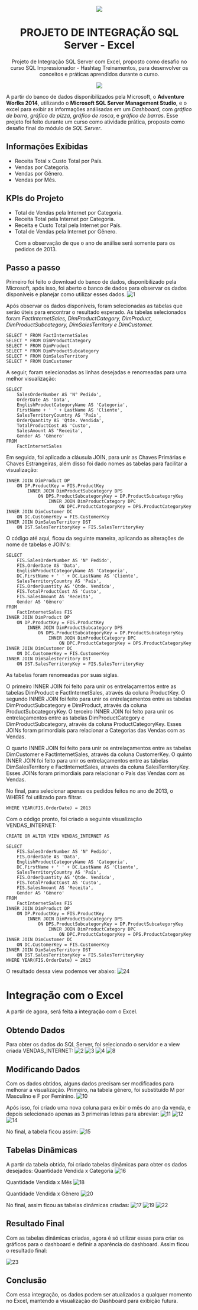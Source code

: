<p align="center"><img src="https://user-images.githubusercontent.com/120461225/229360953-62cf4894-7d5f-4146-835b-c9f13509a74f.png"></p>
<h1 align="center">PROJETO DE INTEGRAÇÃO SQL Server - Excel</h1>
<p align="center">Projeto de Integração SQL Server com Excel, proposto como desafio no curso SQL Impressionador - Hashtag Treinamentos, para desenvolver os conceitos e práticas aprendidos durante o curso.</p>


<p align="center"><img src="https://user-images.githubusercontent.com/120461225/229361161-3cdd77a2-0207-4c1c-8776-013d9f64a8e6.jpg"></p>

<p>A partir do banco de dados disponibilizados pela Microsoft, o <strong>Adventure Worlks 2014</strong>, utilizando o <strong>Microsoft SQL Server Management Studio</strong>, e o excel para exibir as informações análisadas em um <em>Dashboard</em>, com <em>gráfico de barra</em>, <em>gráfico de pizza</em>, <em>gráfico de rosca</em>, e <em>gráfico de barras</em>. Esse projeto foi feito durante um curso como atividade pr&aacute;tica, proposto como desafio final do módulo de <em>SQL Server</em>.</p>

## Informações Exibidas
<ul>
 <li>Receita Total x Custo Total por País.</li>
 <li>Vendas por Categoria.</li>
 <li>Vendas por Gênero.</li>
 <li>Vendas por Mês.</li>
</ul>

## KPIs do Projeto
<ul>
 <li>Total de Vendas pela Internet por Categoria.</li>
 <li>Receita Total pela Internet por Categoria.</li>
 <li>Receita e Custo Total pela Internet por País.</li>
 <li>Total de Vendas pela Internet por Gênero.</li>
 
 Com a observação de que o ano de análise será somente para os pedidos de 2013. 
</ul>

## Passo a passo
Primeiro foi feito o download do banco de dados, disponibilizado pela Microsoft, após isso, foi aberto o banco de dados para observar os dados disponíveis e planejar como utilizar esses dados.
![1](https://user-images.githubusercontent.com/120461225/229361830-3b508438-4595-43e8-ba29-a555c5df3a6d.jpg)

Após observar os dados disponíveis, foram selecionadas as tabelas que serão úteis para encontrar o resultado esperado. As tabelas selecionados foram <em>FactInternetSales, DimProductCategory, DimProduct, DimProductSubcategory, DimSalesTerritory e DimCustomer.</em>

```
SELECT * FROM FactInternetSales
SELECT * FROM DimProductCategory
SELECT * FROM DimProduct
SELECT * FROM DimProductSubcategory
SELECT * FROM DimSalesTerritory
SELECT * FROM DimCustomer
```

A seguir, foram selecionadas as linhas desejadas e renomeadas para uma melhor visualização:

```
SELECT
	SalesOrderNumber AS 'N° Pedido',
	OrderDate AS 'Data',
	EnglishProductCategoryName AS 'Categoria',
	FirstName + ' ' + LastName AS 'Cliente',
	SalesTerritoryCountry AS 'País',
	OrderQuantity AS 'Qtde. Vendida',
	TotalProductCost AS 'Custo',
	SalesAmount AS 'Receita',
	Gender AS 'Gênero'
FROM
	FactInternetSales
```

Em seguida, foi aplicado a cláusula JOIN, para unir as Chaves Primárias e Chaves Estrangeiras, além disso foi dado nomes as tabelas para facilitar a visualização:


```
INNER JOIN DimProduct DP
	ON DP.ProductKey = FIS.ProductKey
		INNER JOIN DimProductSubcategory DPS
			ON DPS.ProductSubcategoryKey = DP.ProductSubcategoryKey
				INNER JOIN DimProductCategory DPC
					ON DPC.ProductCategoryKey = DPS.ProductCategoryKey
INNER JOIN DimCustomer DC
	ON DC.CustomerKey = FIS.CustomerKey
INNER JOIN DimSalesTerritory DST 
	ON DST.SalesTerritoryKey = FIS.SalesTerritoryKey
```

O código até aqui, ficou da seguinte maneira, aplicando as alterações de nome de tabelas e JOIN's:

```
SELECT
	FIS.SalesOrderNumber AS 'N° Pedido',
	FIS.OrderDate AS 'Data',
	EnglishProductCategoryName AS 'Categoria',
	DC.FirstName + ' ' + DC.LastName AS 'Cliente',
	SalesTerritoryCountry AS 'País',
	FIS.OrderQuantity AS 'Qtde. Vendida',
	FIS.TotalProductCost AS 'Custo',
	FIS.SalesAmount AS 'Receita',
	Gender AS 'Gênero'
FROM
	FactInternetSales FIS
INNER JOIN DimProduct DP
	ON DP.ProductKey = FIS.ProductKey
		INNER JOIN DimProductSubcategory DPS
			ON DPS.ProductSubcategoryKey = DP.ProductSubcategoryKey
				INNER JOIN DimProductCategory DPC
					ON DPC.ProductCategoryKey = DPS.ProductCategoryKey
INNER JOIN DimCustomer DC
	ON DC.CustomerKey = FIS.CustomerKey
INNER JOIN DimSalesTerritory DST 
	ON DST.SalesTerritoryKey = FIS.SalesTerritoryKey
```

As tabelas foram renomeadas por suas siglas.

O primeiro INNER JOIN foi feito para unir os entrelaçamentos entre as tabelas DimProduct e FactInternetSales, através da coluna ProductKey.
O segundo INNER JOIN foi feito para unir os entrelaçamentos entre as tabelas DimProductSubcategory e DimProduct, através da coluna ProductSubcategoryKey.
O terceiro INNER JOIN foi feito para unir os entrelaçamentos entre as tabelas DimProductCategory e DimProductSubcategory, através da coluna ProductCategoryKey.
Esses JOINs foram primordiais para relacionar a Categorias das Vendas com as Vendas.

O quarto INNER JOIN foi feito para unir os entrelaçamentos entre as tabelas DimCustomer e FactInternetSales, através da coluna CustomerKey.
O quinto INNER JOIN foi feito para unir os entrelaçamentos entre as tabelas DimSalesTerritory e FactInternetSales, através da coluna SalesTerritoryKey.
Esses JOINs foram primordiais para relacionar o País das Vendas com as Vendas.

No final, para selecionar apenas os pedidos feitos no ano de 2013, o WHERE foi utilizado para filtrar.

```
WHERE YEAR(FIS.OrderDate) = 2013
```

Com o código pronto, foi criado a seguinte visualização VENDAS_INTERNET:


```
CREATE OR ALTER VIEW VENDAS_INTERNET AS

SELECT
	FIS.SalesOrderNumber AS 'N° Pedido',
	FIS.OrderDate AS 'Data',
	EnglishProductCategoryName AS 'Categoria',
	DC.FirstName + ' ' + DC.LastName AS 'Cliente',
	SalesTerritoryCountry AS 'País',
	FIS.OrderQuantity AS 'Qtde. Vendida',
	FIS.TotalProductCost AS 'Custo',
	FIS.SalesAmount AS 'Receita',
	Gender AS 'Gênero'
FROM
	FactInternetSales FIS
INNER JOIN DimProduct DP
	ON DP.ProductKey = FIS.ProductKey
		INNER JOIN DimProductSubcategory DPS
			ON DPS.ProductSubcategoryKey = DP.ProductSubcategoryKey
				INNER JOIN DimProductCategory DPC
					ON DPC.ProductCategoryKey = DPS.ProductCategoryKey
INNER JOIN DimCustomer DC
	ON DC.CustomerKey = FIS.CustomerKey
INNER JOIN DimSalesTerritory DST 
	ON DST.SalesTerritoryKey = FIS.SalesTerritoryKey
WHERE YEAR(FIS.OrderDate) = 2013
```

O resultado dessa view podemos ver abaixo:
![24](https://user-images.githubusercontent.com/120461225/229363616-9e3aa97a-ed47-47eb-b2db-70bc62e17417.jpg)


# Integração com o Excel
A partir de agora, será feita a integração com o Excel.

## Obtendo Dados
Para obter os dados do SQL Server, foi selecionado o servidor e a view criada VENDAS_INTERNET:
![2](https://user-images.githubusercontent.com/120461225/229364438-6d403cb3-aee3-4f29-833f-df80dfb3c69b.jpg)
![3](https://user-images.githubusercontent.com/120461225/229364463-17e8ff20-c6c7-4cd1-8f6b-7c635e4d44eb.jpg)
![4](https://user-images.githubusercontent.com/120461225/229364483-16e833d7-1545-405f-9390-086c87452eb1.jpg)
![8](https://user-images.githubusercontent.com/120461225/229364519-aa2cd576-9698-48e3-ba35-912bfe36d06b.jpg)


## Modificando Dados
Com os dados obtidos, alguns dados precisam ser modificados para melhorar a visualização.
Primeiro, na tabela gênero, foi substituído M por Masculino e F por Feminino.
![10](https://user-images.githubusercontent.com/120461225/229364604-f9a14ff5-d73b-499c-b7a9-826b9e49c09c.jpg)

Após isso, foi criado uma nova coluna para exibir o mês do ano da venda, e depois selecionado apenas as 3 primeiras letras para abreviar:
![11](https://user-images.githubusercontent.com/120461225/229364649-6e6773d7-ba40-4cf7-9bdd-a7bbfe499f6d.jpg)
![12](https://user-images.githubusercontent.com/120461225/229364651-fc24526d-d76f-43dd-b4eb-7867541caaa3.jpg)
![14](https://user-images.githubusercontent.com/120461225/229364690-623cd2d7-8708-4ef7-9ed0-ae872fa586a8.jpg)

No final, a tabela ficou assim:
![15](https://user-images.githubusercontent.com/120461225/229364710-2fe8b629-1247-457d-ab63-eefcbbe794b3.jpg)

## Tabelas Dinâmicas
A partir da tabela obtida, foi criado tabelas dinâmicas para obter os dados desejados:
Quantidade Vendida x Categoria
![16](https://user-images.githubusercontent.com/120461225/229364775-05897394-bc18-4915-a0ad-c69bcf41baa8.jpg)

Quantidade Vendida x Mês
![18](https://user-images.githubusercontent.com/120461225/229364793-e30786f8-51aa-47b8-9cb3-04c8a01cfe40.jpg)

Quantidade Vendida x Gênero
![20](https://user-images.githubusercontent.com/120461225/229364811-1a7ada3c-edc6-40d2-840e-2f9734894fa7.jpg)

No final, assim ficou as tabelas dinâmicas criadas:
![17](https://user-images.githubusercontent.com/120461225/229364841-161cb844-61f1-43c8-9d8e-633683539eed.jpg)
![19](https://user-images.githubusercontent.com/120461225/229364848-11c8a4ca-ff13-4d42-8e54-3c0101f47b1a.jpg)
![22](https://user-images.githubusercontent.com/120461225/229364852-1afcb211-bdd0-4989-bad1-46bbc09b0102.jpg)



## Resultado Final
Com as tabelas dinâmicas criadas, agora é só utilizar essas para criar os gráficos para o dashboard e definir a aparência do dashboard.
Assim ficou o resultado final:

![23](https://user-images.githubusercontent.com/120461225/229364924-ea8bbb07-4429-4e6d-bb70-756421a7b068.jpg)

## Conclusão
Com essa integração, os dados podem ser atualizados a qualquer momento no Excel, mantendo a visualização do Dashboard para exibição futura.
</body>

